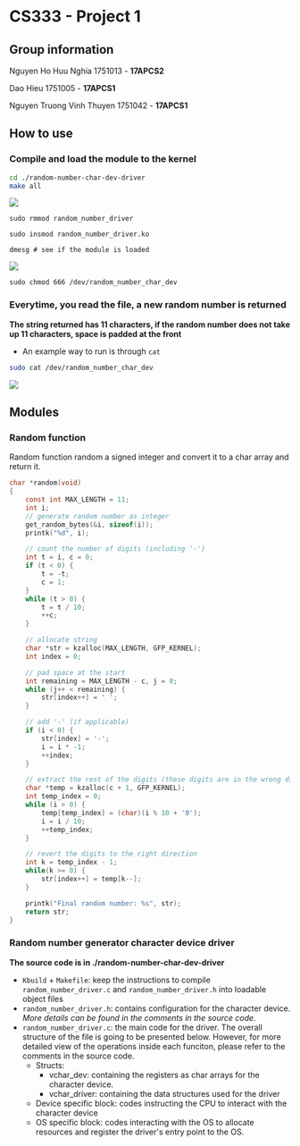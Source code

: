 # CS333 - Project 1
## Group information
Nguyen Ho Huu Nghia 1751013 - **17APCS2**

Dao Hieu 1751005 - **17APCS1**

Nguyen Truong Vinh Thuyen 1751042  - **17APCS1**

## How to use

### Compile and load the module to the kernel
```bash
cd ./random-number-char-dev-driver
make all
```
![](https://i.imgur.com/RvCrbET.png)
```
sudo rmmod random_number_driver
```
```
sudo insmod random_number_driver.ko
```
```
dmesg # see if the module is loaded
```

![](https://i.imgur.com/vOZwySj.png)


```
sudo chmod 666 /dev/random_number_char_dev
```
### Everytime, you read the file, a new random number is returned 
**The string returned has 11 characters, if the random number does not take up 11 characters, space is padded at the front**

- An example way to run is through `cat`
```bash
sudo cat /dev/random_number_char_dev
```

![](https://i.imgur.com/QmC3NtY.png)

## Modules

### Random function

Random function random a signed integer and convert it to a char array and return it.

```c
char *random(void)
{
	const int MAX_LENGTH = 11;
	int i;
	// generate random number as integer
	get_random_bytes(&i, sizeof(i));
	printk("%d", i);

	// count the number of digits (including '-')
	int t = i, c = 0;
	if (t < 0) {
		t = -t;
		c = 1;
	}
	while (t > 0) {
		t = t / 10;
		++c;
	}

	// allocate string
	char *str = kzalloc(MAX_LENGTH, GFP_KERNEL);
	int index = 0;

	// pad space at the start
	int remaining = MAX_LENGTH - c, j = 0;
	while (j++ < remaining) {
		str[index++] = ' ';
	}

	// add '-' (if applicable)
	if (i < 0) {
		str[index] = '-';
		i = i * -1;
		++index;
	}

	// extract the rest of the digits (these digits are in the wrong direction)
	char *temp = kzalloc(c + 1, GFP_KERNEL);
	int temp_index = 0;
	while (i > 0) {
		temp[temp_index] = (char)(i % 10 + '0');
		i = i / 10;
		++temp_index;
	}

	// revert the digits to the right direction
	int k = temp_index - 1;
	while(k >= 0) {
		str[index++] = temp[k--];
	}

	printk("Final random number: %s", str);
	return str;
}
```

### Random number generator character device driver
**The source code is in ./random-number-char-dev-driver**
- `Kbuild` + `Makefile`: keep the instructions to compile `random_number_driver.c` and `random_number_driver.h` into loadable object files
- `random_number_driver.h`: contains configuration for the character device. *More details can be found in the comments in the source code*.
- `random_number_driver.c`: the main code for the driver. The overall structure of the file is going to be presented below. However, for more detailed view of the operations inside each funciton, please refer to the comments in the source code.
	- Structs:
		- vchar_dev: containing the registers as char arrays for the character device.
		- vchar_driver: containing the data structures used for the driver
	- Device specific block: codes instructing the CPU to interact with the character device
	- OS specific block: codes interacting with the OS to allocate resources and register the driver's entry point to the OS.
